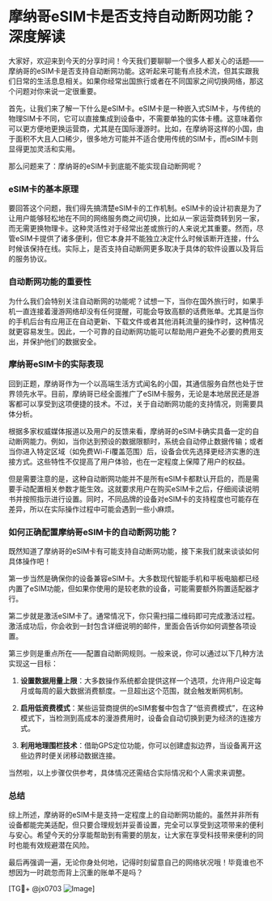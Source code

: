 # 摩纳哥eSIM卡是否支持自动断网功能？深度解读

大家好，欢迎来到今天的分享时间！今天我们要聊聊一个很多人都关心的话题——摩纳哥的eSIM卡是否支持自动断网功能。这听起来可能有点技术流，但其实跟我们日常的生活息息相关。如果你经常出国旅行或者在不同国家之间切换网络，那这个问题对你来说一定很重要。

首先，让我们来了解一下什么是eSIM卡。eSIM卡是一种嵌入式SIM卡，与传统的物理SIM卡不同，它可以直接集成到设备中，不需要单独的实体卡槽。这意味着你可以更方便地更换运营商，尤其是在国际漫游时。比如，在摩纳哥这样的小国，由于面积不大且人口稀少，很多地方可能并不适合使用传统的SIM卡，而eSIM卡则显得更加灵活和实用。

那么问题来了：摩纳哥的eSIM卡到底能不能实现自动断网呢？

### eSIM卡的基本原理

要回答这个问题，我们得先搞清楚eSIM卡的工作机制。eSIM卡的设计初衷是为了让用户能够轻松地在不同的网络服务商之间切换，比如从一家运营商转到另一家，而无需更换物理卡。这种灵活性对于经常出差或旅行的人来说尤其重要。然而，尽管eSIM卡提供了诸多便利，但它本身并不能独立决定什么时候该断开连接，什么时候该保持在线。实际上，是否支持自动断网更多取决于具体的软件设置以及背后的服务协议。

### 自动断网功能的重要性

为什么我们会特别关注自动断网的功能呢？试想一下，当你在国外旅行时，如果手机一直连接着漫游网络却没有任何提醒，可能会导致高额的话费账单。尤其是当你的手机后台有应用正在自动更新、下载文件或者其他消耗流量的操作时，这种情况就更容易发生。因此，一个可靠的自动断网功能可以帮助用户避免不必要的费用支出，并保护他们的数据安全。

### 摩纳哥eSIM卡的实际表现

回到正题，摩纳哥作为一个以高端生活方式闻名的小国，其通信服务自然也处于世界领先水平。目前，摩纳哥已经全面推广了eSIM卡服务，无论是本地居民还是游客都可以享受到这项便捷的技术。不过，关于自动断网功能的支持情况，则需要具体分析。

根据多家权威媒体报道以及用户的反馈来看，摩纳哥的eSIM卡确实具备一定的自动断网能力。例如，当你达到预设的数据限额时，系统会自动停止数据传输；或者当你进入特定区域（如免费Wi-Fi覆盖范围）后，设备会优先选择更经济实惠的连接方式。这些特性不仅提高了用户体验，也在一定程度上保障了用户的权益。

但是需要注意的是，这种自动断网功能并不是所有eSIM卡都默认开启的，而是需要手动配置相关参数才能生效。这就要求用户在购买eSIM卡之后，仔细阅读说明书并按照指示进行设置。同时，不同品牌的设备对eSIM卡的支持程度也可能存在差异，所以在实际操作过程中可能会遇到一些小麻烦。

### 如何正确配置摩纳哥eSIM卡的自动断网功能？

既然知道了摩纳哥的eSIM卡有可能支持自动断网功能，接下来我们就来谈谈如何具体操作吧！

第一步当然是确保你的设备兼容eSIM卡。大多数现代智能手机和平板电脑都已经内置了eSIM功能，但如果你使用的是较老款的设备，可能需要额外购置适配器才行。

第二步就是激活eSIM卡了。通常情况下，你只需扫描二维码即可完成激活过程。激活成功后，你会收到一封包含详细说明的邮件，里面会告诉你如何调整各项设置。

第三步则是重点所在——配置自动断网规则。一般来说，你可以通过以下几种方法实现这一目标：

1. **设置数据用量上限**：大多数操作系统都会提供这样一个选项，允许用户设定每月或每周的最大数据消费额度。一旦超出这个范围，就会触发断网机制。
   
2. **启用低资费模式**：某些运营商提供的eSIM套餐中包含了“低资费模式”，在这种模式下，当检测到高成本的漫游费用时，设备会自动切换到更为经济的连接方式。
   
3. **利用地理围栏技术**：借助GPS定位功能，你可以创建虚拟边界，当设备离开这些边界时便关闭移动数据连接。

当然啦，以上步骤仅供参考，具体情况还需结合实际情况和个人需求来调整。

### 总结

综上所述，摩纳哥的eSIM卡是支持一定程度上的自动断网功能的。虽然并非所有设备都能完美适配，但只要合理规划并妥善设置，完全可以享受到这项带来的便利与安心。希望今天的分享能帮助到有需要的朋友，让大家在享受科技带来便利的同时也能有效规避潜在风险。

最后再强调一遍，无论你身处何地，记得时刻留意自己的网络状况哦！毕竟谁也不想因为一时疏忽而背上沉重的账单不是吗？

[TG💪+ @jx0703 ![Image](https://github.com/user-attachments/assets/dbca1d08-cadb-493c-b0ec-ad6f7a83f270)]